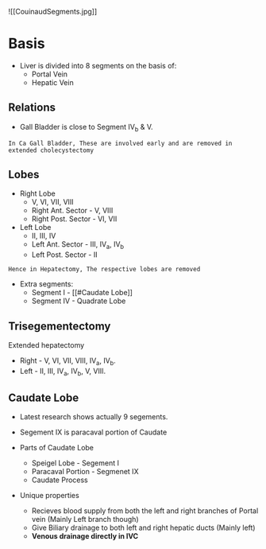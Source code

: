 ![[CouinaudSegments.jpg]]

# Basis
- Liver is divided into 8 segments on the basis of:
	- Portal Vein
	- Hepatic Vein
## Relations
- Gall Bladder is close to Segment IV<sub>b</sub> & V.
```
In Ca Gall Bladder, These are involved early and are removed in extended cholecystectomy
```

## Lobes

- Right Lobe
	- V, VI, VII, VIII
	- Right Ant. Sector - V, VIII
	- Right Post. Sector - VI, VII
- Left Lobe
	- II, III, IV
	- Left Ant. Sector - III, IV<sub>a</sub>, IV<sub>b</sub>
	- Left Post. Sector - II
		
```
Hence in Hepatectomy, The respective lobes are removed
```

- Extra segments:
	- Segment I - [[#Caudate Lobe]]
	- Segment IV - Quadrate Lobe

## Trisegementectomy

Extended hepatectomy
- Right - V, VI, VII, VIII, IV<sub>a</sub>, IV<sub>b</sub>.
- Left - II, III, IV<sub>a</sub>, IV<sub>b</sub>, V, VIII.

## Caudate Lobe
- Latest research shows actually 9 segements.
- Segement IX is paracaval portion of Caudate

- Parts of Caudate Lobe
	- Speigel Lobe - Segement I
	- Paracaval Portion - Segmenet IX
	- Caudate Process
-  Unique properties
	- Recieves blood supply from both the left and right branches of Portal vein (Mainly Left branch though)
	- Give Biliary drainage to both left and right hepatic ducts (Mainly left)
	- **Venous drainage directly in IVC**
	